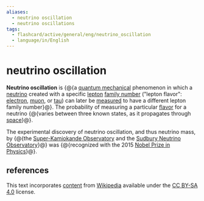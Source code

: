 ```yaml
---
aliases:
  - neutrino oscillation
  - neutrino oscillations
tags:
  - flashcard/active/general/eng/neutrino_oscillation
  - language/in/English
---
```


# neutrino oscillation

__Neutrino oscillation__ is {@{a [quantum mechanical](quantum%20mechanics.md) phenomenon in which a [neutrino](neutrino.md) created with a specific [lepton](lepton.md) [family number](lepton%20number.md) ("lepton flavor": [electron](electron%20neutrino.md), [muon](muon%20nutrino.md), or [tau](tau%20neutrino.md)) can later be [measured](measurement%20in%20quantum%20mechanics.md) to have a different lepton family number}@}. The probability of measuring a particular [flavor](flavour%20(particle%20physics).md) for a neutrino {@{varies between three known states, as it propagates through [space](space.md)}@}.

The experimental discovery of neutrino oscillation, and thus neutrino mass, by {@{the [Super-Kamiokande Observatory](Super-Kamiokande.md) and the [Sudbury Neutrino Observatory](Sudbury%20Neutrino%20Observatory.md)}@} was {@{recognized with the 2015 [Nobel Prize in Physics](Nobel%20Prize%20in%20Physics.md)}@}.

## references

This text incorporates [content](https://en.wikipedia.org/wiki/neutrino_oscillation) from [Wikipedia](Wikipedia.md) available under the [CC BY-SA 4.0](https://creativecommons.org/licenses/by-sa/4.0/) license.
